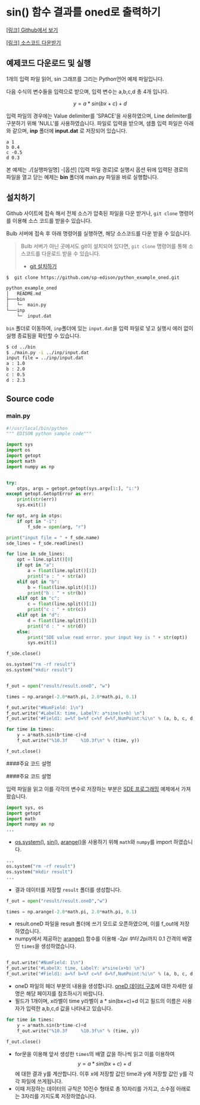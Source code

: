 # sin() 함수 결과를 oned로 출력하기


[[링크] Github에서 보기](https://github.com/sp-edison/python_example_oned)

[[링크] 소스코드 다운받기](https://github.com/sp-edison/python_example_oned/archive/master.zip)

## 예제코드 다운로드 및 실행

1개의 입력 파일 읽어, sin 그래프를 그리는 Python언어 예제 파일입니다.

다음 수식의 변수들을 입력으로 받으며, 입력 변수는 a,b,c,d 총 4개 입니다.

$$ y = a * sin(bx+c)+d $$


입력 파일의 경우에는 Value delimiter를 'SPACE'을 사용하였으며, Line delimiter를 구분하기 위해 'NULL'를 사용하였습니다. 파일로 입력을 받으며, 샘플 입력 파일은 아래와 같으며, **inp** 폴더에 **input.dat** 로 저장되어 있습니다.

```
a 1
b 0.4
c -0.5
d 0.3
```

본 예제는 ./[실행파일명] -[옵션] [입력 파일 경로]로 실행시 옵션 뒤에 입력된 경로의 파일을 열고 닫는 예제는 **bin** 폴더에 main.py 파일을 바로 실행합니다.

## 설치하기

Github 사이트에 접속 해서 전체 소스가 압축된 파일을 다운 받거나, ```git clone``` 명령어를 이용해 소스 코드를 받을수 있습니다.

Bulb 서버에 접속 후 아래 명령어를 실행하면, 해당 소스코드를 다운 받을 수 있습니다.
> Bulb 서버가 아닌 곳에서도 git이 설치되어 있다면, ```git clone``` 명령어를 통해 소스코드를 다운로드 받을 수 있습니다.
> - [git 설치하기](https://git-scm.com/book/ko/v2/%EC%8B%9C%EC%9E%91%ED%95%98%EA%B8%B0-Git-%EC%84%A4%EC%B9%98)

```bash
$  git clone https://github.com/sp-edison/python_example_oned.git
```

```bash
python_example_oned
│   README.md
├───bin
│   └─  main.py
└───inp
    └─  input.dat
```

```bin``` 폴더로 이동하여, ```inp```폴더에 있는 ```input.dat```을 입력 파일로 넣고 실행시 에러 없이 실행 종료됨을 확인할 수 있습니다.

```bash
$ cd ../bin
$ ./main.py -i ../inp/input.dat
input file = ../inp/input.dat
a : 1.0
b : 2.0
c : 0.5
d : 2.3
```


## Source code

### main.py
```python
#!/usr/local/bin/python
""" EDISON python sample code"""

import sys
import os
import getopt
import math
import numpy as np


try:
    otps, args = getopt.getopt(sys.argv[1:], "i:")
except getopt.GetoptError as err:
    print(str(err))
    sys.exit(1)

for opt, arg in otps:
    if opt in "-i":
        f_sde = open(arg, "r")

print("input file = " + f_sde.name)
sde_lines = f_sde.readlines()

for line in sde_lines:
    opt = line.split()[0]
    if opt in "a":
        a = float(line.split()[1])
        print("a : " + str(a))
    elif opt in "b":
        b = float(line.split()[1])
        print("b : " + str(b))
    elif opt in "c":
        c = float(line.split()[1])
        print("c : " + str(c))
    elif opt in "d":
        d = float(line.split()[1])
        print("d : " + str(d))
    else:
        print("SDE value read error. your input key is " + str(opt))
        sys.exit(1)

f_sde.close()

os.system("rm -rf result")
os.system("mkdir result")


f_out = open("result/result.oneD", "w")

times = np.arange(-2.0*math.pi, 2.0*math.pi, 0.1)

f_out.write("#NumField: 1\n")
f_out.write("#LabelX: time, LabelY: a*sine(x+b) \n")
f_out.write("#Field1: a=%f b=%f c=%f d=%f,NumPoint:%i\n" % (a, b, c, d, len(times)))

for time in times:
    y = a*math.sin(b*time-c)+d
    f_out.write("%10.3f     %10.3f\n" % (time, y))

f_out.close()
```


####주요 코드 설명

####주요 코드 설명

입력 파일을 읽고 이를 각각의 변수로 저장하는 부분은 [SDE 프로그래밍](./03_SDE.md) 예제에서 가져왔습니다.

```Python
import sys, os
import getopt
import math
import numpy as np
...
```
- [os.system()](https://wikidocs.net/33), [sin()](https://docs.python.org/2/library/math.html), [arange()](http://docs.scipy.org/doc/numpy/reference/generated/numpy.arange.html)을 사용하기 위해 ```math```와 ```numpy```를 import 하였습니다.

```Python
...
os.system("rm -rf result")
os.system("mkdir result")
...

```
- 결과 데이터를 저장할 ```result```  폴더를 생성합니다.


```python
f_out = open("result/result.oneD","w")

times = np.arange(-2.0*math.pi, 2.0*math.pi, 0.1)
```
- result.oneD 파일을 result 폴더에 쓰기 모드로 오픈하였으며, 이를 f_out에 저장하였습니다.
- numpy에서 제공하는 [arange()](http://docs.scipy.org/doc/numpy/reference/generated/numpy.arange.html) 함수를 이용해 -2*pi 부터 2*pi까지 0.1 간격의 배열인 ```times```을 생성하였습니다.

```python

f_out.write("#NumField: 1\n")
f_out.write("#LabelX: time, LabelY: a*sine(x+b) \n")
f_out.write("#Field1: a=%f b=%f c=%f d=%f,NumPoint:%i\n" % (a, b, c, d, len(times)))

```
- oneD 파일의 헤더 부분의 내용을 생성합니다. [oneD 데이터 구조](../02_Output_programing/03_oneD.md)에 대한 자세한 설명은 해당 페이지를 참조하시기 바랍니다.
- 필드가 1개이며, x라벨이 time y라벨이 a * sin(bx+c)+d 이고 필드의 이름은 사용자가 입력한 a,b,c,d 값을 나타내고 있습니다.

```python
for time in times:
    y = a*math.sin(b*time-c)+d
    f_out.write("%10.3f     %10.3f\n" % (time, y))

f_out.close()
```
- for문을 이용해 앞서 생성한 ```times```의 배열 값을 하나씩 읽고 이를 이용하여 $$y=a*sin(bx+c)+d$$ 에 대한 결과 y를 계산합니다. 이후 x에 저장할 값인 time과 y에 저장할 값인 y를 각각 파일에 쓰게됩니다.
- 이때 저장하는 데이터의 규칙은 10진수 형태로 총 10자리를 가지고, 소수점 아래로는 3자리를 가지도록 저장하였습니다.
